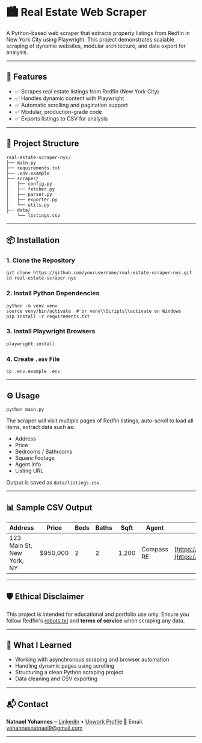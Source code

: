 # 🏙️ Real Estate Web Scraper

A Python-based web scraper that extracts property listings from Redfin in New York City using Playwright. This project demonstrates scalable scraping of dynamic websites, modular architecture, and data export for analysis.

---

## 🚀 Features

- ✅ Scrapes real estate listings from Redfin (New York City)
- ✅ Handles dynamic content with Playwright
- ✅ Automatic scrolling and pagination support
- ✅ Modular, production-grade code
- ✅ Exports listings to CSV for analysis

---

## 📁 Project Structure


```
real-estate-scraper-nyc/
├── main.py                  
├── requirements.txt        
├── .env.example              
├── scraper/                 
│   ├── config.py
│   ├── fetcher.py
│   ├── parser.py
│   ├── exporter.py
│   └── utils.py
├── data/
    └── listings.csv            

```
---

## 📦 Installation

### 1. Clone the Repository
```
git clone https://github.com/yourusername/real-estate-scraper-nyc.git
cd real-estate-scraper-nyc
```

### 2. Install Python Dependencies

```
python -m venv venv
source venv/bin/activate  # or venv\\Scripts\\activate on Windows
pip install -r requirements.txt
```

### 3. Install Playwright Browsers

```
playwright install
```

### 4. Create `.env` File

```
cp .env.example .env
```

---

## ⚙️ Usage

```
python main.py
```

The scraper will visit multiple pages of Redfin listings, auto-scroll to load all items, extract data such as:

* Address
* Price
* Bedrooms / Bathrooms
* Square Footage
* Agent Info
* Listing URL

Output is saved as `data/listings.csv`.

---

## 📊 Sample CSV Output

| Address                   | Price     | Beds | Baths | Sqft  | Agent      | URL                                           |
| ------------------------- | --------- | ---- | ----- | ----- | ---------- | --------------------------------------------- |
| 123 Main St, New York, NY | \$950,000 | 2    | 2     | 1,200 | Compass RE | [https://redfin.com/](https://redfin.com/)... |

---

## 🛡️ Ethical Disclaimer

This project is intended for educational and portfolio use only. Ensure you follow Redfin's [robots.txt](https://www.redfin.com/robots.txt) and **terms of service** when scraping any data.

---

## 🧠 What I Learned

* Working with asynchronous scraping and browser automation
* Handling dynamic pages using scrolling
* Structuring a clean Python scraping project
* Data cleaning and CSV exporting

---

## 📬 Contact

**Natnael Yohannes** – [LinkedIn](https://www.linkedin.com/in/natnael-yohannes-gesiab/) • [Upwork Profile](https://www.upwork.com/freelancers/~01cfd1e9bf46f6a96c)
📧 Email: [yohannesnatnael9@gmail.com](mailto:yohannesnatnael9@gmail.com)

---